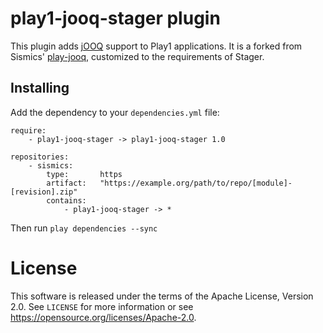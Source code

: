 # play1-jooq-stager plugin

This plugin adds [jOOQ](http://www.jooq.org/) support to Play1 applications. It is a forked from Sismics' [play-jooq](https://github.com/sismics/play-jooq), customized to the requirements of Stager.

## Installing

Add the dependency to your `dependencies.yml` file:

```
require:
    - play1-jooq-stager -> play1-jooq-stager 1.0

repositories:
    - sismics:
        type:       https
        artifact:   "https://example.org/path/to/repo/[module]-[revision].zip"
        contains:
            - play1-jooq-stager -> *

```
Then run `play dependencies --sync`

# License

This software is released under the terms of the Apache License, Version 2.0. See `LICENSE` for more
information or see <https://opensource.org/licenses/Apache-2.0>.
